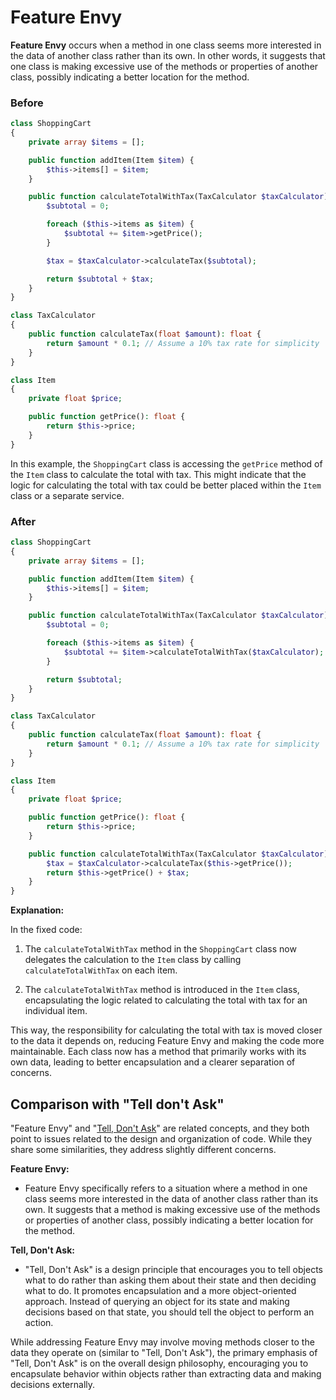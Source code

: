 # Feature Envy

**Feature Envy** occurs when a method in one class seems more interested in the data of another class rather than its own. In other words, it suggests that one class is making excessive use of the methods or properties of another class, possibly indicating a better location for the method.

### Before

```php
class ShoppingCart 
{
    private array $items = [];

    public function addItem(Item $item) {
        $this->items[] = $item;
    }

    public function calculateTotalWithTax(TaxCalculator $taxCalculator): float {
        $subtotal = 0;

        foreach ($this->items as $item) {
            $subtotal += $item->getPrice();
        }

        $tax = $taxCalculator->calculateTax($subtotal);

        return $subtotal + $tax;
    }
}

class TaxCalculator 
{
    public function calculateTax(float $amount): float {
        return $amount * 0.1; // Assume a 10% tax rate for simplicity
    }
}

class Item 
{
    private float $price;

    public function getPrice(): float {
        return $this->price;
    }
}
```

In this example, the `ShoppingCart` class is accessing the `getPrice` method of the `Item` class to calculate the total with tax. This might indicate that the logic for calculating the total with tax could be better placed within the `Item` class or a separate service.

### After

```php
class ShoppingCart 
{
    private array $items = [];

    public function addItem(Item $item) {
        $this->items[] = $item;
    }

    public function calculateTotalWithTax(TaxCalculator $taxCalculator): float {
        $subtotal = 0;

        foreach ($this->items as $item) {
            $subtotal += $item->calculateTotalWithTax($taxCalculator);
        }

        return $subtotal;
    }
}

class TaxCalculator 
{
    public function calculateTax(float $amount): float {
        return $amount * 0.1; // Assume a 10% tax rate for simplicity
    }
}

class Item 
{
    private float $price;

    public function getPrice(): float {
        return $this->price;
    }

    public function calculateTotalWithTax(TaxCalculator $taxCalculator): float {
        $tax = $taxCalculator->calculateTax($this->getPrice());
        return $this->getPrice() + $tax;
    }
}
```

**Explanation:**

In the fixed code:

1. The `calculateTotalWithTax` method in the `ShoppingCart` class now delegates the calculation to the `Item` class by calling `calculateTotalWithTax` on each item.

2. The `calculateTotalWithTax` method is introduced in the `Item` class, encapsulating the logic related to calculating the total with tax for an individual item.

This way, the responsibility for calculating the total with tax is moved closer to the data it depends on, reducing Feature Envy and making the code more maintainable. Each class now has a method that primarily works with its own data, leading to better encapsulation and a clearer separation of concerns.

## Comparison with "Tell don't Ask"

"Feature Envy" and "[Tell, Don't Ask](tell-dont-ask.md)" are related concepts, and they both point to issues related to the design and organization of code. While they share some similarities, they address slightly different concerns.

**Feature Envy:**
- Feature Envy specifically refers to a situation where a method in one class seems more interested in the data of another class rather than its own. It suggests that a method is making excessive use of the methods or properties of another class, possibly indicating a better location for the method.

**Tell, Don't Ask:**
- "Tell, Don't Ask" is a design principle that encourages you to tell objects what to do rather than asking them about their state and then deciding what to do. It promotes encapsulation and a more object-oriented approach. Instead of querying an object for its state and making decisions based on that state, you should tell the object to perform an action.

While addressing Feature Envy may involve moving methods closer to the data they operate on (similar to "Tell, Don't Ask"), the primary emphasis of "Tell, Don't Ask" is on the overall design philosophy, encouraging you to encapsulate behavior within objects rather than extracting data and making decisions externally.
